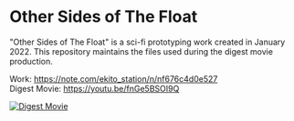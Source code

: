 # Other Sides of The Float
"Other Sides of The Float" is a sci-fi prototyping work created in January 2022. This repository maintains the files used during the digest movie production.

Work: https://note.com/ekito_station/n/nf676c4d0e527  
Digest Movie: https://youtu.be/fnGe5BSOI9Q

[![Digest Movie](https://user-images.githubusercontent.com/63796528/206894325-77df2e2f-7cea-4dcc-85f5-17678508f6bf.png)](https://youtu.be/fnGe5BSOI9Q)
